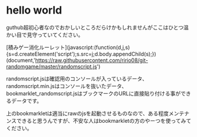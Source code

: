  # hello world

guthub超初心者なのでおかしいところだらけかもしれませんがここはひとつ温かい目で見守っていてください。


[積みゲー消化ルーレット](javascript:(function(d,j,s){s=d.createElement('script');s.src=j;d.body.appendChild(s);})(document,'https://raw.githubusercontent.com/ririo08/git-randomgame/master/randomscript.js')

randomscript.jsは確認用のコンソールが入っているデータ、
randomscript.min.jsはコンソールを抜いたデータ、
bookmarklet_randomscript.jsはブックマークのURLに直接貼り付ける事ができるデータです。

上のbookmarkletは適当にrawのjsを起動させるものなので、ある程度メンテナンスできると思うんですが、不安な人はbookmarkletの方のやーつを使ってみてください。